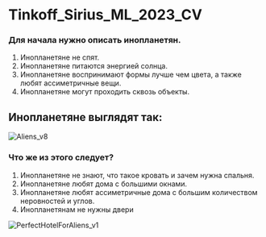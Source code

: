 # Tinkoff_Sirius_ML_2023_CV

### Для начала нужно описать инопланетян.

1. Инопланетяне не спят.
2. Инопланетяне питаются энергией солнца.
3. Инопланетяне воспринимают формы лучше чем цвета, а также любят ассиметричные вещи.
4. Инопланетяне могут проходить сквозь объекты.

## Инопланетяне выглядят так:

![Aliens_v8](https://github.com/Rodnik05/Tinkoff_Sirius_ML_2023_CV/assets/89382155/de20c491-c614-4913-ad3a-1b72a81567a0)


### Что же из этого следует?

1. Инопланетяне не знают, что такое кровать и зачем нужна спальня.
2. Инопланетяне любят дома с большими окнами.
3. Инопланетяне любят ассиметричные дома с большим количеством неровностей и углов.
4. Инопланетянам не нужны двери

![PerfectHotelForAliens_v1](https://github.com/Rodnik05/Tinkoff_Sirius_ML_2023_CV/assets/89382155/3dc4572d-e5b9-4e41-b436-eb918aad5b28)

